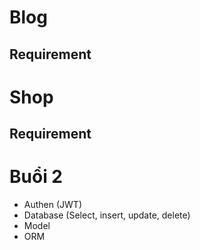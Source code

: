 # Blog

## Requirement


# Shop

## Requirement


# Buổi 2
- Authen (JWT)
- Database (Select, insert, update, delete)
- Model
- ORM
